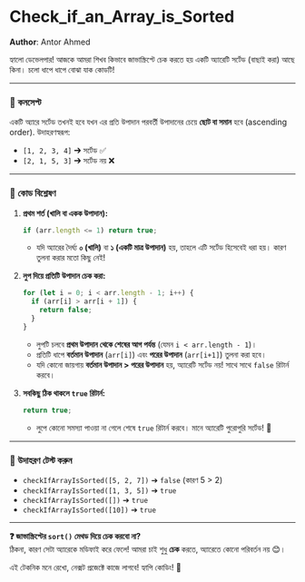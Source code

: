 # Check_if_an_Array_is_Sorted

**Author**: Antor Ahmed

হ্যালো ডেভেলপার! আজকে আমরা শিখব কিভাবে জাভাস্ক্রিপ্টে চেক করতে হয় একটি অ্যারেটি সর্টেড (বাছাই করা) আছে কিনা। চলো ধাপে ধাপে বোঝা যাক কোডটি!

---

### **🏁 কনসেপ্ট**
একটি অ্যারে সর্টেড তখনই হবে যখন এর প্রতি উপাদান পরবর্তী উপাদানের চেয়ে **ছোট বা সমান** হবে (ascending order). উদাহরণস্বরূপ:
- `[1, 2, 3, 4]` ➔ সর্টেড ✅
- `[2, 1, 5, 3]` ➔ সর্টেড নয় ❌

---

### **🔎 কোড বিশ্লেষণ**
1. **প্রথম শর্ত (খালি বা একক উপাদান):**  
   ```javascript
   if (arr.length <= 1) return true;
   ```
   - যদি অ্যারের দৈর্ঘ্য **০ (খালি)** বা **১ (একটি মাত্র উপাদান)** হয়, তাহলে এটি সর্টেড হিসেবেই ধরা হয়। কারণ তুলনা করার মতো কিছু নেই!

2. **লুপ দিয়ে প্রতিটি উপাদান চেক করা:**  
   ```javascript
   for (let i = 0; i < arr.length - 1; i++) {
     if (arr[i] > arr[i + 1]) {
       return false;
     }
   }
   ```
   - লুপটি চলবে **প্রথম উপাদান থেকে শেষের আগ পর্যন্ত** (যেমন `i < arr.length - 1`)।  
   - প্রতিটি ধাপে **বর্তমান উপাদান** (`arr[i]`) এবং **পরের উপাদান** (`arr[i+1]`) তুলনা করা হবে।  
   - যদি কোনো জায়গায় **বর্তমান উপাদান > পরের উপাদান** হয়, অ্যারেটি সর্টেড নয়! সাথে সাথে `false` রিটার্ন করবে।

3. **সবকিছু ঠিক থাকলে `true` রিটার্ন:**  
   ```javascript
   return true;
   ```
   - লুপে কোনো সমস্যা পাওয়া না গেলে শেষে `true` রিটার্ন করবে। মানে অ্যারেটি পুরোপুরি সর্টেড! 🎉

---

### **🧪 উদাহরণ টেস্ট করুন**
- `checkIfArrayIsSorted([5, 2, 7])` ➔ `false` (কারণ 5 > 2)  
- `checkIfArrayIsSorted([1, 3, 5])` ➔ `true`  
- `checkIfArrayIsSorted([])` ➔ `true`  
- `checkIfArrayIsSorted([10])` ➔ `true`

---

**❓ জাভাস্ক্রিপ্টের `sort()` মেথড দিয়ে চেক করবো না?**  
ঠিকনা, কারণ সেটা অ্যারেকে মডিফাই করে ফেলে! আমরা চাই শুধু **চেক** করতে, অ্যারেতে কোনো পরিবর্তন নয় 😊।

এই টেকনিক মনে রেখো, নেক্সট প্রজেক্টে কাজে লাগবে! হ্যাপি কোডিং! 🚀